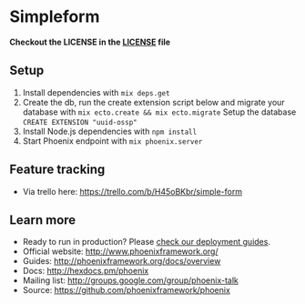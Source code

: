 # Simpleform

**Checkout the LICENSE in the [LICENSE](LICENSE) file**

## Setup
  1. Install dependencies with `mix deps.get`
  2. Create the db, run the create extension script below and migrate your database with `mix ecto.create && mix ecto.migrate`
      Setup the database `CREATE EXTENSION "uuid-ossp"`
  3. Install Node.js dependencies with `npm install`
  4. Start Phoenix endpoint with `mix phoenix.server`

## Feature tracking
  * Via trello here: https://trello.com/b/H45oBKbr/simple-form

## Learn more
  * Ready to run in production? Please [check our deployment guides](http://www.phoenixframework.org/docs/deployment).
  * Official website: http://www.phoenixframework.org/
  * Guides: http://phoenixframework.org/docs/overview
  * Docs: http://hexdocs.pm/phoenix
  * Mailing list: http://groups.google.com/group/phoenix-talk
  * Source: https://github.com/phoenixframework/phoenix
